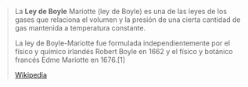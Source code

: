> La **Ley de Boyle** Mariotte (ley de Boyle) es una de las leyes de los gases que relaciona el volumen y la presión de una cierta cantidad de gas mantenida a temperatura constante.
>
> La ley de Boyle-Mariotte fue formulada independientemente por el físico y químico irlandés Robert Boyle en 1662 y el físico y botánico francés Edme Mariotte en 1676.[1]​
>
> [Wikipedia](https://es.wikipedia.org/wiki/Ley%20de%20Boyle-Mariotte)